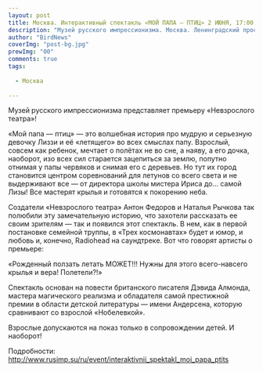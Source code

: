 ```yaml
---
layout: post
title: Москва. Интерактивный спектакль «МОЙ ПАПА — ПТИЦ» 2 ИЮНЯ, 17:00 - 18:00
description: "Музей русского импрессионизма. Москва. Ленинградский проспект д. 15, стр. 11"
author: "BirdNews"
coverImg: "post-bg.jpg"
prewImg: "00"
comments: true
tags:
 
  - Москва
 
---
```


Музей русского импрессионизма представляет премьеру «Невзрослого театра»!

«Мой папа — птиц» — это волшебная история про мудрую и серьезную девочку Лиззи и её «летящего» во всех смыслах папу. Взрослый, совсем как ребенок, мечтает о полётах не во сне, а наяву, а его дочка, наоборот, изо всех сил старается зацепиться за землю, попутно отнимая у папы червяков и снимая его с деревьев. Но тут их город становится центром соревнований для летунов со всего света и не выдерживают все — от директора школы мистера Ириса до... самой Лизы! Все мастерят крылья и готовятся к покорению неба.

Создатели «Невзрослого театра» Антон Федоров и Наталья Рычкова так полюбили эту замечательную историю, что захотели рассказать ее своим зрителям — так и появился этот спектакль. В нем, как в первой постановке семейной труппы, в «Трех космонавтах» будет и юмор, и любовь и, конечно, Radiohead на саундтреке. Вот что говорят артисты о премьере:

«Рожденный ползать летать МОЖЕТ!!! Нужны для этого всего-навсего крылья и вера! Полетели?!»

Спектакль основан на повести британского писателя Дэвида Алмонда, мастера магического реализма и обладателя самой престижной премии в области детской литературы — имени Андерсена, которую сравнивают со взрослой «Нобелевкой».

Взрослые допускаются на показ только в сопровождении детей. И наоборот!

Подробности: http://www.rusimp.su/ru/event/interaktivnii_spektakl_moi_papa_ptits